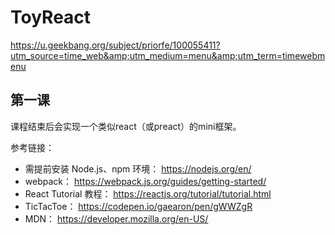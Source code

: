 # ToyReact
https://u.geekbang.org/subject/priorfe/100055411?utm_source=time_web&amp;utm_medium=menu&amp;utm_term=timewebmenu

## 第一课

课程结束后会实现一个类似react（或preact）的mini框架。

参考链接：
- 需提前安装 Node.js、npm 环境： https://nodejs.org/en/
- webpack： https://webpack.js.org/guides/getting-started/
- React Tutorial 教程： https://reactjs.org/tutorial/tutorial.html
- TicTacToe： https://codepen.io/gaearon/pen/gWWZgR
- MDN： https://developer.mozilla.org/en-US/

